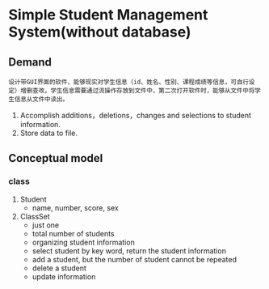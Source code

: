 # Simple Student Management System(without database)

## Demand
```
设计带GUI界面的软件，能够现实对学生信息（id、姓名、性别、课程成绩等信息，可自行设定）增删查改，学生信息需要通过流操作存放到文件中，第二次打开软件时，能够从文件中将学生信息从文件中读出。
```
1. Accomplish additions，deletions，changes and  selections to student information.
2. Store data to file.

## Conceptual model
### class
1. Student
    - name, number, score, sex
2. ClassSet
    - just one
    - total number of students
    - organizing student information
    - select student by key word, return the student information
    - add a student, but the number of student cannot be repeated
    - delete a student
    - update information